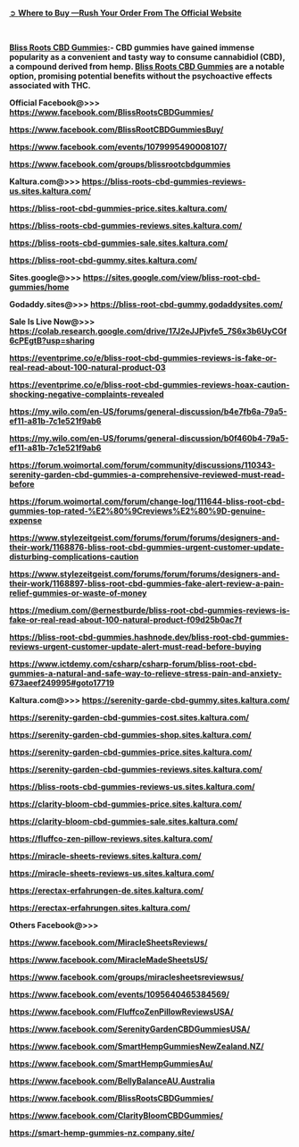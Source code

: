 <p><a href="https://getdeal24x7.com/bliss-root-cbd-gummies-buy">➲ <strong>Where to Buy &mdash;Rush Your Order From The Official Website</strong></a></p>
<p>&nbsp;</p>
<p><strong><a href="https://getdeal24x7.com/bliss-root-cbd-gummies-buy">Bliss Roots CBD Gummies</a>:- CBD gummies have gained immense popularity as a convenient and tasty way to consume cannabidiol (CBD), a compound derived from hemp. <a href="https://www.facebook.com/BlissRootsCBDGummies/">Bliss Roots CBD Gummies</a> are a notable option, promising potential benefits without the psychoactive effects associated with THC.</strong></p>
<p><strong>Official Facebook@&gt;&gt;&gt; <a href="https://www.facebook.com/BlissRootsCBDGummies/">https://www.facebook.com/BlissRootsCBDGummies/</a></strong></p>
<p><strong><a href="https://www.facebook.com/BlissRootCBDGummiesBuy/">https://www.facebook.com/BlissRootCBDGummiesBuy/</a></strong></p>
<p><strong><a href="https://www.facebook.com/events/1079995490008107/">https://www.facebook.com/events/1079995490008107/</a></strong></p>
<p><strong><a href="https://www.facebook.com/groups/blissrootcbdgummies">https://www.facebook.com/groups/blissrootcbdgummies</a></strong></p>
<p><strong>Kaltura.com@&gt;&gt;&gt; <a href="https://bliss-roots-cbd-gummies-reviews-us.sites.kaltura.com/">https://bliss-roots-cbd-gummies-reviews-us.sites.kaltura.com/</a></strong></p>
<p><strong><a href="https://bliss-root-cbd-gummies-price.sites.kaltura.com/">https://bliss-root-cbd-gummies-price.sites.kaltura.com/</a></strong></p>
<p><strong><a href="https://bliss-roots-cbd-gummies-reviews.sites.kaltura.com/">https://bliss-roots-cbd-gummies-reviews.sites.kaltura.com/</a></strong></p>
<p><strong><a href="https://bliss-roots-cbd-gummies-sale.sites.kaltura.com/">https://bliss-roots-cbd-gummies-sale.sites.kaltura.com/</a></strong></p>
<p><strong><a href="https://bliss-root-cbd-gummy.sites.kaltura.com/">https://bliss-root-cbd-gummy.sites.kaltura.com/</a></strong></p>
<p><strong>Sites.google@&gt;&gt;&gt; <a href="https://sites.google.com/view/bliss-root-cbd-gummies/home">https://sites.google.com/view/bliss-root-cbd-gummies/home</a></strong></p>
<p><strong>Godaddy.sites@&gt;&gt;&gt; <a href="https://bliss-root-cbd-gummy.godaddysites.com/">https://bliss-root-cbd-gummy.godaddysites.com/</a></strong></p>
<p><strong>Sale Is Live Now@&gt;&gt;&gt; <a href="https://colab.research.google.com/drive/17J2eJJPjvfe5_7S6x3b6UyCGf6cPEgtB?usp=sharing">https://colab.research.google.com/drive/17J2eJJPjvfe5_7S6x3b6UyCGf6cPEgtB?usp=sharing</a></strong></p>
<p><strong><a href="https://eventprime.co/e/bliss-root-cbd-gummies-reviews-is-fake-or-real-read-about-100-natural-product-03">https://eventprime.co/e/bliss-root-cbd-gummies-reviews-is-fake-or-real-read-about-100-natural-product-03</a></strong></p>
<p><strong><a href="https://eventprime.co/e/bliss-root-cbd-gummies-reviews-hoax-caution-shocking-negative-complaints-revealed">https://eventprime.co/e/bliss-root-cbd-gummies-reviews-hoax-caution-shocking-negative-complaints-revealed</a></strong></p>
<p><strong><a href="https://my.wilo.com/en-US/forums/general-discussion/b4e7fb6a-79a5-ef11-a81b-7c1e521f9ab6">https://my.wilo.com/en-US/forums/general-discussion/b4e7fb6a-79a5-ef11-a81b-7c1e521f9ab6</a></strong></p>
<p><strong><a href="https://my.wilo.com/en-US/forums/general-discussion/b0f460b4-79a5-ef11-a81b-7c1e521f9ab6">https://my.wilo.com/en-US/forums/general-discussion/b0f460b4-79a5-ef11-a81b-7c1e521f9ab6</a></strong></p>
<p><strong><a href="https://forum.woimortal.com/forum/community/discussions/110343-serenity-garden-cbd-gummies-a-comprehensive-reviewed-must-read-before">https://forum.woimortal.com/forum/community/discussions/110343-serenity-garden-cbd-gummies-a-comprehensive-reviewed-must-read-before</a></strong></p>
<p><strong><a href="https://forum.woimortal.com/forum/change-log/111644-bliss-root-cbd-gummies-top-rated-%E2%80%9Creviews%E2%80%9D-genuine-expense">https://forum.woimortal.com/forum/change-log/111644-bliss-root-cbd-gummies-top-rated-%E2%80%9Creviews%E2%80%9D-genuine-expense</a></strong></p>
<p><strong><a href="https://www.stylezeitgeist.com/forums/forum/forums/designers-and-their-work/1168876-bliss-root-cbd-gummies-urgent-customer-update-disturbing-complications-caution">https://www.stylezeitgeist.com/forums/forum/forums/designers-and-their-work/1168876-bliss-root-cbd-gummies-urgent-customer-update-disturbing-complications-caution</a></strong></p>
<p><strong><a href="https://www.stylezeitgeist.com/forums/forum/forums/designers-and-their-work/1168897-bliss-root-cbd-gummies-fake-alert-review-a-pain-relief-gummies-or-waste-of-money">https://www.stylezeitgeist.com/forums/forum/forums/designers-and-their-work/1168897-bliss-root-cbd-gummies-fake-alert-review-a-pain-relief-gummies-or-waste-of-money</a></strong></p>
<p><strong><a href="https://medium.com/@ernestburde/bliss-root-cbd-gummies-reviews-is-fake-or-real-read-about-100-natural-product-f09d25b0ac7f">https://medium.com/@ernestburde/bliss-root-cbd-gummies-reviews-is-fake-or-real-read-about-100-natural-product-f09d25b0ac7f</a></strong></p>
<p><strong><a href="https://bliss-root-cbd-gummies.hashnode.dev/bliss-root-cbd-gummies-reviews-urgent-customer-update-alert-must-read-before-buying">https://bliss-root-cbd-gummies.hashnode.dev/bliss-root-cbd-gummies-reviews-urgent-customer-update-alert-must-read-before-buying</a></strong></p>
<p><strong><a href="https://www.ictdemy.com/csharp/csharp-forum/bliss-root-cbd-gummies-a-natural-and-safe-way-to-relieve-stress-pain-and-anxiety-673aeef249995#goto17719">https://www.ictdemy.com/csharp/csharp-forum/bliss-root-cbd-gummies-a-natural-and-safe-way-to-relieve-stress-pain-and-anxiety-673aeef249995#goto17719</a></strong></p>
<p><strong>Kaltura.com@&gt;&gt;&gt; <a href="https://serenity-garde-cbd-gummy.sites.kaltura.com/">https://serenity-garde-cbd-gummy.sites.kaltura.com/</a></strong></p>
<p><strong><a href="https://serenity-garden-cbd-gummies-cost.sites.kaltura.com/">https://serenity-garden-cbd-gummies-cost.sites.kaltura.com/</a></strong></p>
<p><strong><a href="https://serenity-garden-cbd-gummies-shop.sites.kaltura.com/">https://serenity-garden-cbd-gummies-shop.sites.kaltura.com/</a></strong></p>
<p><strong><a href="https://serenity-garden-cbd-gummies-price.sites.kaltura.com/">https://serenity-garden-cbd-gummies-price.sites.kaltura.com/</a></strong></p>
<p><strong><a href="https://serenity-garden-cbd-gummies-reviews.sites.kaltura.com/">https://serenity-garden-cbd-gummies-reviews.sites.kaltura.com/</a></strong></p>
<p><strong><a href="https://bliss-roots-cbd-gummies-reviews-us.sites.kaltura.com/">https://bliss-roots-cbd-gummies-reviews-us.sites.kaltura.com/</a></strong></p>
<p><strong><a href="https://clarity-bloom-cbd-gummies-price.sites.kaltura.com/">https://clarity-bloom-cbd-gummies-price.sites.kaltura.com/</a></strong></p>
<p><strong><a href="https://clarity-bloom-cbd-gummies-sale.sites.kaltura.com/">https://clarity-bloom-cbd-gummies-sale.sites.kaltura.com/</a></strong></p>
<p><strong><a href="https://fluffco-zen-pillow-reviews.sites.kaltura.com/">https://fluffco-zen-pillow-reviews.sites.kaltura.com/</a></strong></p>
<p><strong><a href="https://miracle-sheets-reviews.sites.kaltura.com/">https://miracle-sheets-reviews.sites.kaltura.com/</a></strong></p>
<p><strong><a href="https://miracle-sheets-reviews-us.sites.kaltura.com/">https://miracle-sheets-reviews-us.sites.kaltura.com/</a></strong></p>
<p><strong><a href="https://erectax-erfahrungen-de.sites.kaltura.com/">https://erectax-erfahrungen-de.sites.kaltura.com/</a></strong></p>
<p><strong><a href="https://erectax-erfahrungen.sites.kaltura.com/">https://erectax-erfahrungen.sites.kaltura.com/</a></strong></p>
<p><strong>Others Facebook@&gt;&gt;&gt;</strong></p>
<p><strong><a href="https://www.facebook.com/MiracleSheetsReviews/">https://www.facebook.com/MiracleSheetsReviews/</a></strong></p>
<p><strong><a href="https://www.facebook.com/MiracleMadeSheetsUS/">https://www.facebook.com/MiracleMadeSheetsUS/</a></strong></p>
<p><strong><a href="https://www.facebook.com/groups/miraclesheetsreviewsus/">https://www.facebook.com/groups/miraclesheetsreviewsus/</a></strong></p>
<p><strong><a href="https://www.facebook.com/events/1095640465384569/">https://www.facebook.com/events/1095640465384569/</a></strong></p>
<p><a href="https://www.facebook.com/FluffcoZenPillowReviewsUSA/"><strong>https://www.facebook.com/FluffcoZenPillowReviewsUSA/</strong></a></p>
<p><a href="https://www.facebook.com/SerenityGardenCBDGummiesUSA/"><strong>https://www.facebook.com/SerenityGardenCBDGummiesUSA/</strong></a></p>
<p><a href="https://www.facebook.com/SmartHempGummiesNewZealand.NZ/"><strong>https://www.facebook.com/SmartHempGummiesNewZealand.NZ/</strong></a></p>
<p><a href="https://www.facebook.com/SmartHempGummiesAu/"><strong>https://www.facebook.com/SmartHempGummiesAu/</strong></a></p>
<p><a href="https://www.facebook.com/BellyBalanceAU.Australia"><strong>https://www.facebook.com/BellyBalanceAU.Australia</strong></a></p>
<p><a href="https://www.facebook.com/BlissRootsCBDGummies/"><strong>https://www.facebook.com/BlissRootsCBDGummies/</strong></a></p>
<p><a href="https://www.facebook.com/ClarityBloomCBDGummies/"><strong>https://www.facebook.com/ClarityBloomCBDGummies/</strong></a></p>
<p><a href="https://smart-hemp-gummies-nz.company.site/"><strong>https://smart-hemp-gummies-nz.company.site/</strong></a></p>
